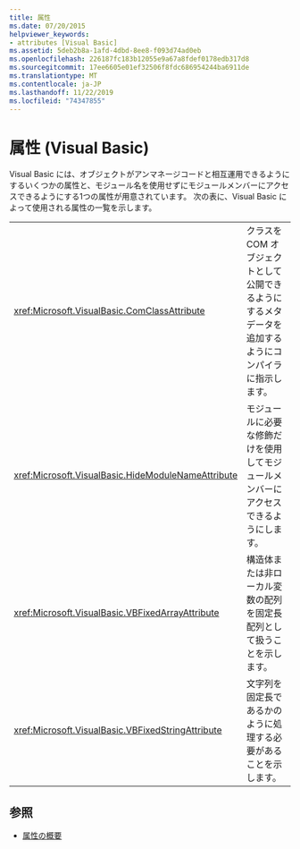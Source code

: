 ```yaml
---
title: 属性
ms.date: 07/20/2015
helpviewer_keywords:
- attributes [Visual Basic]
ms.assetid: 5deb2b8a-1afd-4dbd-8ee8-f093d74ad0eb
ms.openlocfilehash: 226187fc183b12055e9a67a8fdef0178edb317d8
ms.sourcegitcommit: 17ee6605e01ef32506f8fdc686954244ba6911de
ms.translationtype: MT
ms.contentlocale: ja-JP
ms.lasthandoff: 11/22/2019
ms.locfileid: "74347855"
---
```

# <a name="attributes-visual-basic"></a>属性 (Visual Basic)

Visual Basic には、オブジェクトがアンマネージコードと相互運用できるようにするいくつかの属性と、モジュール名を使用せずにモジュールメンバーにアクセスできるようにする1つの属性が用意されています。 次の表に、Visual Basic によって使用される属性の一覧を示します。  
  
|||  
|---|---|  
|<xref:Microsoft.VisualBasic.ComClassAttribute>|クラスを COM オブジェクトとして公開できるようにするメタデータを追加するようにコンパイラに指示します。|
|<xref:Microsoft.VisualBasic.HideModuleNameAttribute>|モジュールに必要な修飾だけを使用してモジュールメンバーにアクセスできるようにします。|
|<xref:Microsoft.VisualBasic.VBFixedArrayAttribute>|構造体または非ローカル変数の配列を固定長配列として扱うことを示します。|
|<xref:Microsoft.VisualBasic.VBFixedStringAttribute>|文字列を固定長であるかのように処理する必要があることを示します。|
  
## <a name="see-also"></a>参照

- [属性の概要](../../visual-basic/programming-guide/concepts/attributes/index.md)
